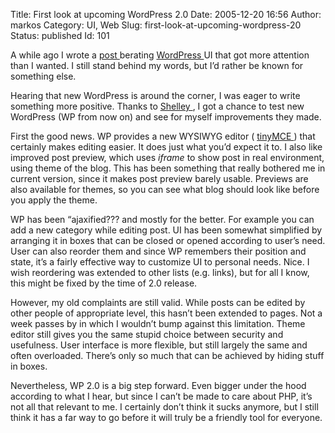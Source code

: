 Title: First look at upcoming WordPress 2.0
Date: 2005-12-20 16:56
Author: markos
Category: UI, Web
Slug: first-look-at-upcoming-wordpress-20
Status: published
Id: 101

<div>
 <p>
  A while ago I wrote a
  <a href="wordpress-sucks.html">
   post
  </a>
  berating
  <a href="http://www.wordpress.org">
   WordPress
  </a>
  UI that got more attention than I wanted. I still stand behind my words, but I’d rather be known for something else.
 </p>
 <p>
  Hearing that new WordPress is around the corner, I was eager to write something more positive. Thanks to
  <a href="http://weblog.burningbird.net/" title="Shelley's blog">
   Shelley
  </a>
  , I got a chance to test new WordPress (WP from now on) and see for myself improvements they made.
 </p>
 <p>
  First the good news. WP provides a new WYSIWYG editor (
  <a href="http://tinymce.moxiecode.com/">
   tinyMCE
  </a>
  ) that certainly makes editing easier. It does just what you’d expect it to. I also like improved post preview, which uses
  <em>
   iframe
  </em>
  to show post in real environment, using theme of the blog. This has been something that really bothered me in current version, since it makes post preview barely usable. Previews are also available for themes, so you can see what blog should look like before you apply the theme.
 </p>
 <p>
  WP has been “ajaxified??? and mostly for the better. For example you can add a new category while editing post. UI has been somewhat simplified by arranging it in boxes that can be closed or opened according to user’s need. User can also reorder them and since WP remembers their position and state, it’s a fairly effective way to customize UI to personal needs. Nice. I wish reordering was extended to other lists (e.g. links), but for all I know, this might be fixed by the time of 2.0 release.
 </p>
 <p>
  However, my old complaints are still valid. While posts can be edited by other people of appropriate level, this hasn’t been extended to pages. Not a week passes by in which I wouldn’t bump against this limitation. Theme editor still gives you the same stupid choice between security and usefulness.  User interface is more flexible, but still largely the same and often overloaded. There’s only so much that can be achieved by hiding stuff in boxes.
 </p>
 <p>
  Nevertheless, WP 2.0 is a big step forward. Even bigger under the hood according to what I hear, but since I can’t be made to care about PHP, it’s not all that relevant to me. I certainly don’t think it sucks anymore, but I still think it has a far way to go before it will truly be a friendly tool for everyone.
 </p>
</div>
